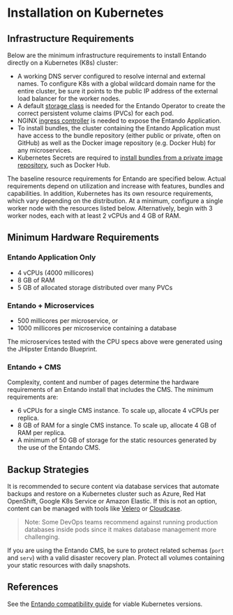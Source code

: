 # Installation on Kubernetes

## Infrastructure Requirements

Below are the minimum infrastructure requirements to install Entando directly on a Kubernetes (K8s) cluster:

- A working DNS server configured to resolve internal and external names. To configure K8s with a global wildcard domain name for the entire cluster, be sure it points to the public IP address of the external load balancer for the worker nodes.
- A default [storage class](https://kubernetes.io/docs/concepts/storage/storage-classes/) is needed for the Entando Operator to create the correct persistent volume claims (PVCs) for each pod.
- NGINX [ingress controller](https://kubernetes.github.io/ingress-nginx/deploy/) is needed to expose the Entando Application.
- To install bundles, the cluster containing the Entando Application must have access to the bundle repository (either public or private, often on GitHub) as well as the Docker image repository (e.g. Docker Hub) for any microservices.
- Kubernetes Secrets are required to [install bundles from a private image repository](../curate/bundle-private-images.md), such as Docker Hub.


The baseline resource requirements for Entando are specified below. Actual requirements depend on utilization and increase with features, bundles and capabilities. In addition, Kubernetes has its own resource requirements, which vary depending on the distribution. At a minimum, configure a single worker node with the resources listed below. Alternatively, begin with 3 worker nodes, each with at least 2 vCPUs and 4 GB of RAM.

## Minimum Hardware Requirements

### Entando Application Only

- 4 vCPUs (4000 millicores)
- 8 GB of RAM
- 5 GB of allocated storage distributed over many PVCs

### Entando + Microservices

- 500 millicores per microservice, or 
- 1000 millicores per microservice containing a database

The microservices tested with the CPU specs above were generated using the JHipster Entando Blueprint.

### Entando + CMS

Complexity, content and number of pages determine the hardware requirements of an Entando install that includes the CMS. The minimum requirements are:

- 6 vCPUs for a single CMS instance. To scale up, allocate 4 vCPUs per replica.
- 8 GB of RAM for a single CMS instance. To scale up, allocate 4 GB of RAM per replica.
- A minimum of 50 GB of storage for the static resources generated by the use of the Entando CMS.

## Backup Strategies

It is recommended to secure content via database services that automate backups and restore on a Kubernetes cluster such as Azure, Red Hat OpenShift, Google K8s Service or Amazon Elastic. If this is not an option, content can be managed with tools like [Velero](https://velero.io/) or [Cloudcase](https://cloudcasa.io/). 

> Note: Some DevOps teams recommend against running production databases inside pods since it makes database management more challenging.

 If you are using the Entando CMS, be sure to protect related schemas (`port` and `serv`) with a valid disaster recovery plan. Protect all volumes containing your static resources with daily snapshots.

## References
See the [Entando compatibility guide](https://www.entando.com/page/en/compatibility-guide) for viable Kubernetes versions.